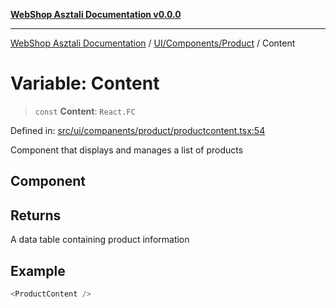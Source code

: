 [**WebShop Asztali Documentation v0.0.0**](../../../../README.md)

***

[WebShop Asztali Documentation](../../../../modules.md) / [UI/Components/Product](../README-1.md) / Content

# Variable: Content

> `const` **Content**: `React.FC`

Defined in: [src/ui/companents/product/productcontent.tsx:54](https://github.com/yourusername/webshop_asztali/blob/6cd6b8ff5f7d5531f80a92ddbde9cd7ab8ecd569/src/ui/companents/product/productcontent.tsx#L54)

Component that displays and manages a list of products

## Component

## Returns

A data table containing product information

## Example

```ts
<ProductContent />
```
